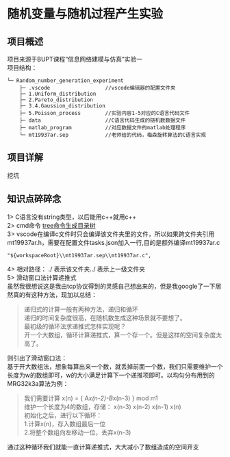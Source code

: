 
# 随机变量与随机过程产生实验
## 项目概述
项目来源于BUPT课程“信息网络建模与仿真”实验一  
项目结构：  
```
└─ Random_number_generation_experiment
    ├─ .vscode                  //vscode编辑器的配置文件夹
    ├─ 1.Uniform_distribution
    ├─ 2.Pareto_distribution
    ├─ 3.4.Gaussion_distribution
    ├─ 5.Poisson_process        //实验内容1-5对应的C语言代码文件
    ├─ data                     //C语言代码生成的随机数数据文件
    ├─ matlab_program           //对应数据文件的matlab处理程序
    └─ mt19937ar.sep            //老师给的代码，梅森旋转算法的C语言实现
```

## 项目详解
挖坑
## 知识点碎碎念
1> C语言没有string类型，以后能用c++就用c++  
2> cmd命令 [tree命令生成目录树](https://blog.csdn.net/qq_42623156/article/details/110184553)  
3> vscode在编译c文件时只会编译该文件夹里的文件，所以如果跨文件夹引用mt19937ar.h，需要在配置文件tasks.json加入一行,目的是额外编译mt19937ar.c
```
"${workspaceRoot}\\mt19937ar.sep\\mt19937ar.c", 
```  
4> 相对路径：  ./ 表示该文件夹../ 表示上一级文件夹  
5> 滑动窗口法计算递推式  
虽然我很想说这是我由tcp协议得到的灵感自己想出来的，但是我google了一下居然真的有这种方法，现加以总结：  
> 递归式的计算一般有两种方法，递归和循环  
递归的时间复杂度很高，在随机数生成这种场景就不要想了。  
最初级的循环法求递推式怎样实现呢？  
开一个大数组，循环计算递推式，算一个存一个。但是这样的空间复杂度太高了。

则引出了滑动窗口法：  
基于开大数组法，想象每算出来一个数，就丢掉前面一个数，我们只需要维护一个长度为w的数组即可，w的大小满足计算下一个递推项即可。以均匀分布用到的MRG32k3a算法为例：
> 我们需要计算 x(n) = { A*x(n-2)-B*x(n-3) } mod m1  
> 维护一个长度为4的数组，存储：
> x(n-3) x(n-2) x(n-1) x(n)  
> 初始化之后，进行以下循环：  
1.计算x(n)，存入数组最后一位  
2.将整个数组向左移动一位，丢弃x(n-3)  

通过这种循环我们就能一直计算递推式，大大减小了数组造成的空间开支